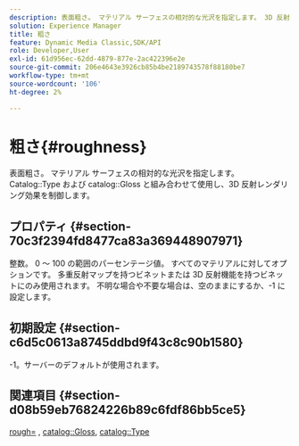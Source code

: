 ```yaml
---
description: 表面粗さ。 マテリアル サーフェスの相対的な光沢を指定します。 3D 反射レンダリング効果をコントロールするために、カタログ タイプおよびカタログ グロスとともに使用します。
solution: Experience Manager
title: 粗さ
feature: Dynamic Media Classic,SDK/API
role: Developer,User
exl-id: 61d956ec-62dd-4879-877e-2ac422396e2e
source-git-commit: 206e4643e3926cb85b4be2189743578f88180be7
workflow-type: tm+mt
source-wordcount: '106'
ht-degree: 2%

---
```


# 粗さ{#roughness}

表面粗さ。 マテリアル サーフェスの相対的な光沢を指定します。 Catalog::Type および catalog::Gloss と組み合わせて使用し、3D 反射レンダリング効果を制御します。

## プロパティ {#section-70c3f2394fd8477ca83a369448907971}

整数。 0 ～ 100 の範囲のパーセンテージ値。 すべてのマテリアルに対してオプションです。 多重反射マップを持つビネットまたは 3D 反射機能を持つビネットにのみ使用されます。 不明な場合や不要な場合は、空のままにするか、-1 に設定します。

## 初期設定 {#section-c6d5c0613a8745ddbd9f43c8c90b1580}

-1。サーバーのデフォルトが使用されます。

## 関連項目 {#section-d08b59eb76824226b89c6fdf86bb5ce5}

[rough=](../../../../../ir-api/http-protocol/image-rendering-api-ref/c-ir-http-protocol-ref/c-ir-http-protocol-command-reference/r-ir-rough.md#reference-00add846b09f4dc39420bda1ca414180) , [catalog::Gloss](../../../../../ir-api/material-cat/image-rendering-api-ref/c-ir-material-catalog/c-ir-material-data-reference/r-ir-cat-gloss.md#reference-5277f62a67e2408ab94699aa712f1eeb), [catalog::Type](../../../../../ir-api/material-cat/image-rendering-api-ref/c-ir-material-catalog/c-ir-material-data-reference/r-ir-cat-type.md#reference-9bea147dda9f4e74bc0ec79dcc0d9161)
